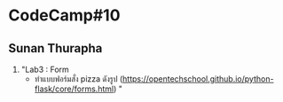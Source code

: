 # CodeCamp#10 ##
## Sunan Thurapha
1. "Lab3 : Form
   - ทำแบบฟอร์มสั่ง pizza ดังรูป  (https://opentechschool.github.io/python-flask/core/forms.html)
"
